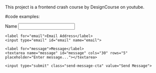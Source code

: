 This project is a frontend crash course by DesignCourse on youtube.

#code examples:

<form action="">
    <label for="name">Name</label>
    <input type="text" id="name" name="name">

    <label for="email">Email Address</label>
    <input type="email" id="email" name="email">

    <label for="message">Message</label>
    <textarea name="message" id="message" cols="30" rows="5" placeholder="Enter message..."></textarea>
                    
    <input type="submit" class="send-message-cta" value="Send Message">
</form>

